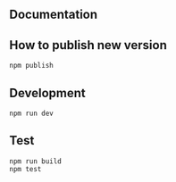 ## Documentation

## How to publish new version
```
npm publish
```

## Development
```
npm run dev
```

## Test
```
npm run build
npm test
```